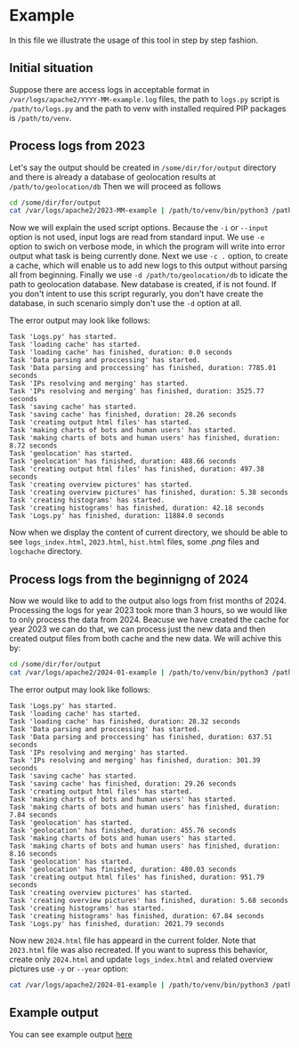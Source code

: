 # Example

In this file we illustrate the usage of this tool in step by step fashion.
 
## Initial situation
Suppose there are access logs in acceptable format in `/var/logs/apache2/YYYY-MM-example.log` files,
the path to `logs.py` script is `/path/to/logs.py` and 
the path to venv with installed required PIP packages is `/path/to/venv`.

## Process logs from 2023
Let's say the output should be created in `/some/dir/for/output` directory
and there is already a database of geolocation results at `/path/to/geolocation/db`
Then we will proceed as follows

```sh
cd /some/dir/for/output
cat /var/logs/apache2/2023-MM-example | /path/to/venv/bin/python3 /path/to/logs.py -e -n example_log -c . -d /path/to/geolocation/db 
```

Now we will explain the used script options.
Because the `-i` or `--input` option is not used, input logs are read from standard input.
We use `-e` option to swich on verbose mode, in which the program will write into error output what task is being currently done. Next we use `-c .` option, to create a cache,
which will enable us to add new logs to this output without parsing all from beginning.
Finally we use `-d /path/to/geolocation/db` to idicate the path to geolocation database.
New database is created, if is not found. If you don't intent to use this script regurarly,
you don't have create the database, in such scenario simply don't use the `-d` option at all.

The error output may look like follows:
```
Task 'Logs.py' has started.
Task 'loading cache' has started.
Task 'loading cache' has finished, duration: 0.0 seconds
Task 'Data parsing and proccessing' has started.
Task 'Data parsing and proccessing' has finished, duration: 7785.01 seconds
Task 'IPs resolving and merging' has started.
Task 'IPs resolving and merging' has finished, duration: 3525.77 seconds
Task 'saving cache' has started.
Task 'saving cache' has finished, duration: 28.26 seconds
Task 'creating output html files' has started.
Task 'making charts of bots and human users' has started.
Task 'making charts of bots and human users' has finished, duration: 8.72 seconds
Task 'geolocation' has started.
Task 'geolocation' has finished, duration: 488.66 seconds
Task 'creating output html files' has finished, duration: 497.38 seconds
Task 'creating overview pictures' has started.
Task 'creating overview pictures' has finished, duration: 5.38 seconds
Task 'creating histograms' has started.
Task 'creating histograms' has finished, duration: 42.18 seconds
Task 'Logs.py' has finished, duration: 11884.0 seconds
```

Now when we display the content of current directory, we should be able to see
`logs_index.html`, `2023.html`, `hist.html` files, some *.png* files and 
`logchache` directory.

## Process logs from the beginnigng of 2024

Now we would like to add to the output also logs from frist months of 2024.
Processing the logs for year 2023 took more than 3 hours, so we would like
to only process the data from 2024. Beacuse we have created the cache for year 2023
we can do that, we can process just the new data and then created output files from 
both cache and the new data. We will achive this by:

```sh
cd /some/dir/for/output
cat /var/logs/apache2/2024-01-example | /path/to/venv/bin/python3 /path/to/logs.py -e -n example_log -c . -d /path/to/geolocation/db 
```

The error output may look like follows:
```
Task 'Logs.py' has started.
Task 'loading cache' has started.
Task 'loading cache' has finished, duration: 28.32 seconds
Task 'Data parsing and proccessing' has started.
Task 'Data parsing and proccessing' has finished, duration: 637.51 seconds
Task 'IPs resolving and merging' has started.
Task 'IPs resolving and merging' has finished, duration: 301.39 seconds
Task 'saving cache' has started.
Task 'saving cache' has finished, duration: 29.26 seconds
Task 'creating output html files' has started.
Task 'making charts of bots and human users' has started.
Task 'making charts of bots and human users' has finished, duration: 7.84 seconds
Task 'geolocation' has started.
Task 'geolocation' has finished, duration: 455.76 seconds
Task 'making charts of bots and human users' has started.
Task 'making charts of bots and human users' has finished, duration: 8.16 seconds
Task 'geolocation' has started.
Task 'geolocation' has finished, duration: 480.03 seconds
Task 'creating output html files' has finished, duration: 951.79 seconds
Task 'creating overview pictures' has started.
Task 'creating overview pictures' has finished, duration: 5.68 seconds
Task 'creating histograms' has started.
Task 'creating histograms' has finished, duration: 67.84 seconds
Task 'Logs.py' has finished, duration: 2021.79 seconds
```

Now new `2024.html` file has appeard in the current folder.
Note that `2023.html` file was also recreated. If you want to supress this behavior, 
create only `2024.html` and update `logs_index.html` and related overview pictures
use `-y` or `--year` option:
```sh
cat /var/logs/apache2/2024-01-example | /path/to/venv/bin/python3 /path/to/logs.py -e -n example_log -c . -d /path/to/geolocation/db -y 2024
```

## Example output

You can see example output [here](./example_output/logs_index.html)
